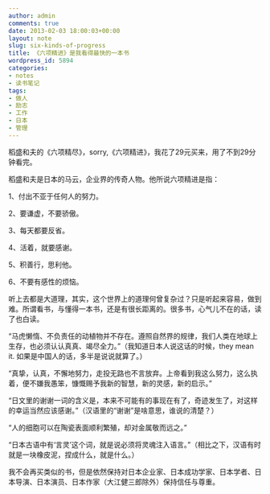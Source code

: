 ```yaml
---
author: admin
comments: true
date: 2013-02-03 18:00:03+00:00
layout: note
slug: six-kinds-of-progress
title: 《六项精进》是我看得最快的一本书
wordpress_id: 5894
categories:
- notes
- 读书笔记
tags:
- 做人
- 励志
- 工作
- 日本
- 管理
---
```


稻盛和夫的《六项精尽》，sorry,《六项精进》，我花了29元买来，用了不到29分钟看完。

稻盛和夫是日本的马云，企业界的传奇人物。他所说六项精进是指：

1、付出不亚于任何人的努力。

2、要谦虚，不要骄傲。

3、每天都要反省。

4、活着，就要感谢。

5、积善行，思利他。

6、不要有感性的烦恼。

听上去都是大道理，其实，这个世界上的道理何曾复杂过？只是听起来容易，做到难。所谓看书，与懂得一本书，还是有很长距离的。很多书，心气儿不在的话，读了也白读。

“马虎懒惰、不负责任的动植物并不存在。遵照自然界的规律，我们人类在地球上生存，也必须认认真真、竭尽全力。”（我知道日本人说这话的时候，they mean it. 如果是中国人的话，多半是说说就算了。）

“真挚，认真，不懈地努力，走投无路也不言放弃。上帝看到我这么努力，这么执着，便不嫌我愚笨，慷慨赐予我新的智慧，新的灵感，新的启示。”

“日文里的谢谢一词的含义是，本来不可能有的事现在有了，奇迹发生了，对这样的幸运当然应该感谢。”（汉语里的“谢谢”是啥意思，谁说的清楚？）

“人的细胞可以在陶瓷表面顺利繁殖，却对金属敬而远之。”

“日本古语中有‘言灵’这个词，就是说必须将灵魂注入语言。”（相比之下，汉语有时就是一块橡皮泥，捏成什么，就是什么。）

我不会再买类似的书，但是依然保持对日本企业家、日本成功学家、日本学者、日本导演、日本演员、日本作家（大江健三郎除外）保持信任与尊重。
